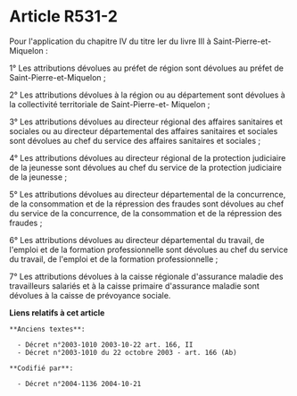 # Article R531-2

Pour l'application du chapitre IV du titre Ier du livre III à Saint-Pierre-et-Miquelon :

1° Les attributions dévolues au préfet de région sont dévolues au préfet de Saint-Pierre-et-Miquelon ;

2° Les attributions dévolues à la région ou au département sont dévolues à la collectivité territoriale de Saint-Pierre-et-
Miquelon ;

3° Les attributions dévolues au directeur régional des affaires sanitaires et sociales ou au directeur départemental des
affaires sanitaires et sociales sont dévolues au chef du service des affaires sanitaires et sociales ;

4° Les attributions dévolues au directeur régional de la protection judiciaire de la jeunesse sont dévolues au chef du
service de la protection judiciaire de la jeunesse ;

5° Les attributions dévolues au directeur départemental de la concurrence, de la consommation et de la répression des fraudes
sont dévolues au chef du service de la concurrence, de la consommation et de la répression des fraudes ;

6° Les attributions dévolues au directeur départemental du travail, de l'emploi et de la formation professionnelle sont
dévolues au chef du service du travail, de l'emploi et de la formation professionnelle ;

7° Les attributions dévolues à la caisse régionale d'assurance maladie des travailleurs salariés et à la caisse primaire
d'assurance maladie sont dévolues à la caisse de prévoyance sociale.

**Liens relatifs à cet article**

	**Anciens textes**:

	  - Décret n°2003-1010 2003-10-22 art. 166, II
	  - Décret n°2003-1010 du 22 octobre 2003 - art. 166 (Ab)

	**Codifié par**:

	  - Décret n°2004-1136 2004-10-21
